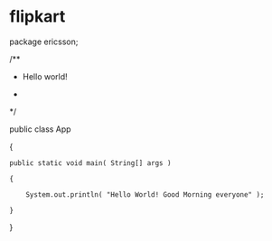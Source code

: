 # flipkart
package ericsson;



/**

 * Hello world!

 *

 */

public class App 

{

    public static void main( String[] args )

    {

        System.out.println( "Hello World! Good Morning everyone" );

    }

}
